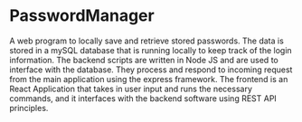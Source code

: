 # PasswordManager

A web program to locally save and retrieve stored passwords. The data is stored in a mySQL database that is running locally to keep track of the login information.
The backend scripts are written in Node JS and are used to interface with the database. They process and respond to incoming request from the main application using the express framework.
The frontend is an React Application that takes in user input and runs the necessary commands, and it interfaces with the backend software using REST API principles. 